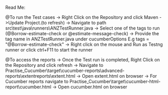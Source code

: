 Read Me:

@To run the Test cases -> Right Click on the Repository and click Maven
->Update Project.(to refresh) 
-> Navigate to path src\test\java\runners\ANZTestRunner.java 
-> Select one of the tags to run (@Borrow-estimate-check or @estimate-message-check) 
-> Provide the tag name in ANZTestRunner.java under cucumberOptions E.g tags = "@Borrow-estimate-check" 
-> Right click on the mouse and Run as Testng runner or click ctrl+F11 to start the runner

@To access the reports 
-> Once the Test run is completed, Right Click on the Repository and click refresh 
-> Navigate to Practise_Cucumber\target\cucumber-reports\advanced-reports\extentreports\extent.html 
-> Open extent.html on browser 
-> For Cucumber reports navigate to Practise_Cucumber\target\cucumber-html-report\cucumber.html 
-> Open cucumber.html on browser
